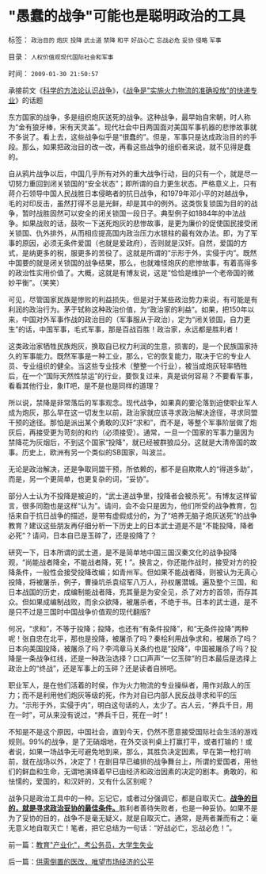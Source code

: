 # &quot;愚蠢的战争&quot;可能也是聪明政治的工具

标签： `政治目的` `炮灰` `投降` `武士道` `禁降` `和平` `好战心亡` `忘战必危` `妥协` `侵略` `军事` 

目录： `人权价值观现代国际社会和军事`

时间： `2009-01-30 21:50:57`

承接前文《[科学的方法论认识战争](#SinaEditor_Temp_FontName)》，《[战争是"实施火力物流的准确投放"的快递专业](../../../2009/1/28/战争是实施火力物流的准确投放的快递专业.md)》的话题

东方国家的战争，多是组织炮灰送死的战争。这种战争，最早始自宋朝，时人称为“金有狼牙棒，宋有天灵盖”。现代社会中日两国面对美国军事机器的悲惨故事就不多说了。看上去，这些战争似乎是“很蠢的”。但是，军事只是达成政治目的的手段。那么，如果把政治目的改一改，再看这些战争的组织者来说，就不见得是蠢的。

自从鸦片战争以后，中国几乎所有对外的重大战争行动，目的只有一个，就是尽一切努力重回到闭关锁国的“安全状态”；即所谓的自力更生状态。严格意义上，只有蒋介石领导中国人民战胜日本侵略者的抗日战争，和1979年邓小平的对越战争，毛的对印反击，虽然打得不总是光鲜，却是其中的例外。这类恢复锁国为目的的战争，暂时战胜固然可以安全的闭关锁国一段日子。典型例子如1884年的中法战争。如果战败的话，鼓吹一下送死炮灰的悲惨故事，是更为廉价的促使国民接受闭关锁国、仇外排外，从而相应提高国内政治压力水银柱的最有效办法。即，为了军事的原因，必须无条件爱国（也就是爱政府），否则就是汉奸。自然，爱国的方式，是纳更多的税，服更多的苦役了。这就是所谓的“示形于外，实侵于内”。既然中国要的就是闭关锁国的战争结果，那么，也就难怪炮灰的悲惨故事，有着高得多的政治性实用价值了。大概，这就是有博友说，这是“恰恰是维护一个老帝国的微妙平衡”。（笑笑）

可见，尽管国家民族是惨败的利益损失，但是对于某些政治势力来说，有可能是有利润的政治行为。茅于轼称这种政治价值，为“政治家的利益”。如果，把150年以来，中国对外军事作战的政治目的（军事服从于政治），定为“闭关锁国，自力更生”的话，中国军事，毛式军事，那是百战百胜！政治家，永远都是胜利者！

这类政治家牺牲民族炮灰，换取自已权力利润的生意，损害的，是一个民族国家持久的军事能力。既然军事是一种工业，那么，它的恢复能力，取决于它的专业人员、专业组织的健全。当这些专业技术（整整一个行业），被当成炮灰轻率牺牲后，在一个“国际天然性禁运”的行业，要恢复过来，真是谈何容易？不要看军事，看看其他行业，象IT吧，是不是也是同样的道理？

所以说，禁降是非常落后的军事观念。现代战争，如果真的要沦落到迫使职业军人成为炮灰，那么早在这一切发生以前，政治家就应该寻求政治解决途径，寻求同盟干预的途径。那怕是派出某个勇敢的汉奸“求和”，而不是，等整个军事阶层做了炮灰后，再接受更为苛刻的和约（必须接受）。通常，一旦一个国家的军事力量因为禁降花为灰烟后，不到这个国家“投降”，就已经被群狼瓜分。这就是大清帝国的故事。历史上，欧洲有另一个类似的SB国家，叫波兰。

无论是政治解决，还是争取同盟干预，所依赖的，都不是自欺欺人的“得道多助”，而是，另一个更简单，也更复杂的词，“妥协”。

部分人士认为不投降是被迫的，“武士道战争里，投降者会被杀死”。有博友这样留言，很多同胞也是这样“认为”。请问，会不会只是因为，他们所受的战争教育，包括来自于抗日战争的描述，是带有虚假成分的，为了“培养无脑子炮灰送死”的战争教育？建议这些朋友再仔细分析一下历史上的日本武士道是不是“不能投降，降者必死”？请问，日本自已是玉碎了，还是投降了？

研究一下，日本所谓的武士道，是不是简单地中国三国汉秦文化的战争投降观，“尚能战者降全，不能战者降，死！”。换言之，你还能作战时，接受对方的投降条件，一般性会接受投降改编；如青州军。但如果不能战者降，则被认为无真心投降，将被屠杀，例子，曹操坑杀袁绍军八万人，孙权屠潜城。遍及整个三国，和日本战国的历史，成编制能战者降，充其量是为安全见，杀了对方的首领，而存其众。但如果成编制战败，而余众欲降，被屠杀者，不绝于书。日本的武士道，是不是只不过是三国时中国战争价值观的现代翻版?

何况，“求和”，不等于投降；投降，也还有“有条件投降”，和“无条件投降”两种呢！张自忠在北平，那也是投降，被屠杀了吗？秦桧利用战争求和，被屠杀了吗？日本向美国投降，被屠杀了吗？李鸿章马关条约也是“投降”，中国被屠杀了吗？投降是一条战争红线，还是一种政治选择？口口声声“一亿玉碎”的日本最后是选择上政治上的“终战”，还是军事上的玉碎？还是读者自辨吧。

职业军人，是在他们活着的时侯，作为火力物流的专业操纵者，用作对敌人的压力；而不是利用他们炮灰等级的死，作为对自已内部人民反战寻求和平的压力。“示形于外，实侵于内”，明白这句话的人，太少了。古人云，“养兵千日，用在一时”，可从来没有说过，“养兵千日，死在一时”！

不知是不是这个原因，中国社会，直到今天，仍然不愿意接受国际社会生活的游戏规则。99%的战争，是了无硝烟地，在外交谈判桌上打赢打平，或者打输的！或者说，如果一场战争无可避免地到来，那么，其胜负决定因素，早在第一枪打响前，就在战场以外，决定了！在剧目早已编排的战争舞台上，所谓的爱国者，用他们的鲜血和生命，无谓地演绎着早已由经济和政治因素的决定的剧本。勇敢的，和怯懦的，爱国的，和汉奸的，又有什么区别呢？

战争只是政治工具中的一种。忘记它，或者过分强调它，都是自取灭亡。[**战争的目的，就是寻求政治妥协的最佳条件。**](#SinaEditor_Temp_FontName)胜利者善待失败者，也是一种妥协。如果不是为了妥协的目的，战争不是毫无疑义，就是自取灭亡。通常，是两者兼而有之：毫无意义地自取灭亡！笔者，把它总结为一句话：“好战必亡，忘战必危！”。



前一篇：[教育&quot;产业化&quot;，考公务员，大学生失业](../../../2009/1/30/教育产业化，考公务员，大学生失业.md)

后一篇：[供需倒置的医改，唯望市场经济的公平](../../../2009/1/31/供需倒置的医改，唯望市场经济的公平.md)
